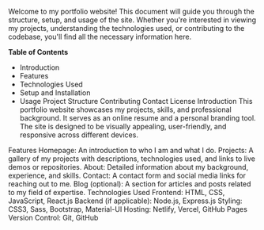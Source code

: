 Welcome to my portfolio website! This document will guide you through the structure, setup, and usage of the site. Whether you're interested in viewing my projects, understanding the technologies used, or contributing to the codebase, you'll find all the necessary information here.

**Table of Contents**
 - Introduction
 - Features
 - Technologies Used
 - Setup and Installation
 - Usage
Project Structure
Contributing
Contact
License
Introduction
This portfolio website showcases my projects, skills, and professional background. It serves as an online resume and a personal branding tool. The site is designed to be visually appealing, user-friendly, and responsive across different devices.

Features
Homepage: An introduction to who I am and what I do.
Projects: A gallery of my projects with descriptions, technologies used, and links to live demos or repositories.
About: Detailed information about my background, experience, and skills.
Contact: A contact form and social media links for reaching out to me.
Blog (optional): A section for articles and posts related to my field of expertise.
Technologies Used
Frontend: HTML, CSS, JavaScript, React.js
Backend (if applicable): Node.js, Express.js
Styling: CSS3, Sass, Bootstrap, Material-UI
Hosting: Netlify, Vercel, GitHub Pages
Version Control: Git, GitHub
